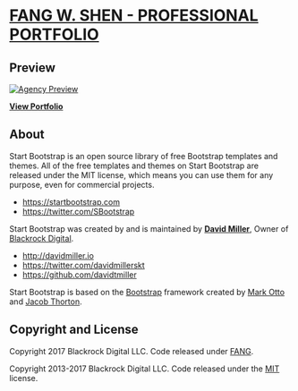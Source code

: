# [FANG W. SHEN - PROFESSIONAL PORTFOLIO](https://fang-w-shen.github.io/Professional-Portfolio/)

## Preview

[![Agency Preview](https://startbootstrap.com/assets/img/templates/agency.jpg)](https://fang-w-shen.github.io/Professional-Portfolio/)

**[View Portfolio](https://fang-w-shen.github.io/Professional-Portfolio/)**


## About

Start Bootstrap is an open source library of free Bootstrap templates and themes. All of the free templates and themes on Start Bootstrap are released under the MIT license, which means you can use them for any purpose, even for commercial projects.

* https://startbootstrap.com
* https://twitter.com/SBootstrap

Start Bootstrap was created by and is maintained by **[David Miller](http://davidmiller.io/)**, Owner of [Blackrock Digital](http://blackrockdigital.io/).

* http://davidmiller.io
* https://twitter.com/davidmillerskt
* https://github.com/davidtmiller

Start Bootstrap is based on the [Bootstrap](http://getbootstrap.com/) framework created by [Mark Otto](https://twitter.com/mdo) and [Jacob Thorton](https://twitter.com/fat).

## Copyright and License
Copyright 2017 Blackrock Digital LLC. Code released under [FANG](https://github.com/fang-w-shen).

Copyright 2013-2017 Blackrock Digital LLC. Code released under the [MIT](https://github.com/BlackrockDigital/startbootstrap-agency/blob/gh-pages/LICENSE) license.
